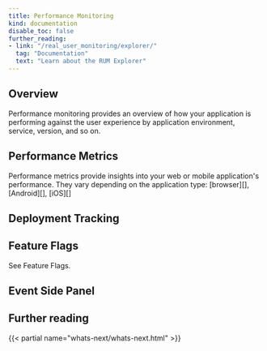 ```yaml
---
title: Performance Monitoring
kind: documentation
disable_toc: false
further_reading:
- link: "/real_user_monitoring/explorer/"
  tag: "Documentation"
  text: "Learn about the RUM Explorer"
---
```


## Overview

Performance monitoring provides an overview of how your application is performing against the user experience by application environment, service, version, and so on.

## Performance Metrics

Performance metrics provide insights into your web or mobile application's performance. They vary depending on the application type: [browser][], [Android][], [iOS][]

## Deployment Tracking

## Feature Flags

See Feature Flags.

## Event Side Panel

## Further reading

{{< partial name="whats-next/whats-next.html" >}}


